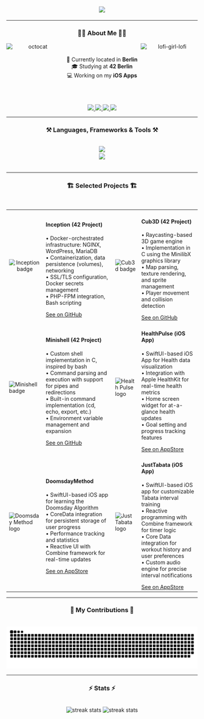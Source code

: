 


<!--- VIS![gmail](https://github.com/user-attachments/assets/9bbd6d1d-291c-4b30-b8dc-12f3e94c4a57)
ITORS BADGE -->

<!---
<img align="right" src="https://visitor-badge.laobi.icu/badge?page_id=Roibos22.Roibos22&left_color=%23a8072b&right_color=%23a8072b" />
-->
 
<!--- HEADER -->

<h3 align="center">
  <img src="https://readme-typing-svg.herokuapp.com?font=Ubunutu+Mono&weight=1200&size=35&duration=4000&pause=500&color=a8072b&center=true&vCenter=true&width=700&height=70&lines=hi+welt!👋;My+Name+is+Leon+Grimmeisen!;"/>
</h3>

<hr/>

<!--- INTRO -->

<h3 align="center">👨‍🚀 About Me 👨‍🚀</h3>

<p align="center">
  <img src="https://github.com/user-attachments/assets/2931f3ed-7fcd-4c87-b408-e6ac59d85588" alt="lofi-girl-lofi" width="150" align="right";>
  <img src="https://github.com/user-attachments/assets/dc3befa1-3508-427e-bbfb-4d14795369a8" alt="octocat" width="150" align="left";>
  <br><br>
  📍 Currently located in <strong>Berlin</strong><br>
  🎓 Studying at <strong>42 Berlin</strong><br>
  💻 Working on my <strong>iOS Apps</strong>
  <br><br>
</p>

<br>

<!--- BADGES -->
<p align="center">
  <a href="mailto:grimmeisen.leon@gmail.com">
    <img src="https://github.com/user-attachments/assets/be9233f3-4566-458b-8135-ddf3079cde8e" height="40";"/>
  </a>
  <a href="https://linkedin.com/in/leon-grimmeisen" target="_blank">
    <img src="https://github.com/user-attachments/assets/8a5b451b-0857-489c-8a9c-3723d0ab38fd" height="40";"/>
  </a>
  <a href="https://leongrimmeisen.de" target="_blank">
    <img src="https://github.com/user-attachments/assets/0d7be76f-1dba-4584-b19c-963502692e34" height="40";"/>
  </a>
  <a href="https://apps.apple.com/at/developer/leon-grimmeisen/id1654025400" target="_blank">
    <img src="https://github.com/user-attachments/assets/07bed951-5aaf-4d32-bf71-68bc7a32495d" height="40";"/>
  </a>
</p>

<hr/>

<!--- FRAMEWORKS AND TOOLS -->
 
<h3 align="center">⚒️ Languages, Frameworks & Tools ⚒️</h3>
<br/>

<div align="center">
    <img src="https://skillicons.dev/icons?i=c,cpp,swift,python,javascript,html,css" /> <br>
    <img src="https://skillicons.dev/icons?i=bash,linux,git,docker,vscode,figma,github" />
</div>

<br/>
<hr/>

<!--- SELECTED PROJECTS -->

<h3 align="center">🏗 Selected Projects 🏗</h3>
<br/>

<table align="center">
  <tr>
   <!--- INCEPTION -->
    <td style="text-align: center;"><img src="https://github.com/user-attachments/assets/14187509-941c-469e-a83b-b3a73c2cf3f0" width="150" alt="Inception badge"/></td>
    <td>
      <h4>Inception (42 Project)</h4>
      <p>
        • Docker-orchestrated infrastructure: NGINX, WordPress, MariaDB<br>
        • Containerization, data persistence (volumes), networking<br>
        • SSL/TLS configuration, Docker secrets management<br>
        • PHP-FPM integration, Bash scripting
      </p>
      <a href="https://github.com/Roibos22/Inception">See on GitHub</a>
    </td>
    <!--- Cub3d -->
    <td><img src="https://github.com/user-attachments/assets/16a2456a-161f-4586-82ae-225e6572c4c7" width="150" alt="Cub3d badge"/></td>
    <td>
     <h4>Cub3D (42 Project)</h4>
     <p>
       • Raycasting-based 3D game engine<br>
       • Implementation in C using the MinilibX graphics library<br>
       • Map parsing, texture rendering, and sprite management<br>
       • Player movement and collision detection
     </p>
     <a href="https://github.com/Roibos22/cub3d">See on GitHub</a>
    </td>
  </tr>
  <tr>
    <!--- Cub3d -->
    <td><img src="https://github.com/user-attachments/assets/af6fb564-fb7a-441d-83aa-2e78e2e0647a" width="150" alt="Minishell badge"/></td>
    <td>
     <h4>Minishell (42 Project)</h4>
     <p>
       • Custom shell implementation in C, inspired by bash<br>
       • Command parsing and execution with support for pipes and redirections<br>
       • Built-in command implementation (cd, echo, export, etc.)<br>
       • Environment variable management and expansion
     </p>
     <a href="https://github.com/Roibos22/minihell">See on GitHub</a>
    </td>
    <!--- HealthPulse -->
    <td><img src="https://github.com/user-attachments/assets/3678e54e-9842-4909-afb9-f137a931a695" width="130" alt="Health Pulse logo"/></td>
    <td>
     <h4>HealthPulse (iOS App)</h4>
     <p>
       • SwiftUI-based iOS App for Health data visualization<br>
       • Integration with Apple HealthKit for real-time health metrics<br>
       • Home screen widget for at-a-glance health updates<br>
       • Goal setting and progress tracking features
     </p>
     <a href="https://apps.apple.com/us/app/health-pulse/id6497484745">See on AppStore</a>
    </td>
  </tr>
  <tr>
    <!--- DoomsdayMethod -->
    <td><img src="https://github.com/user-attachments/assets/04bc9a74-ec21-4019-b1b6-e426fea3657b" width="130" alt="Doomsday Method logo"/></td>
    <td>
     <h4>DoomsdayMethod</h4>
     <p>
      • SwiftUI-based iOS app for learning the Doomsday Algorithm<br>
      • CoreData integration for persistent storage of user progress<br>
      • Performance tracking and statistics<br>
      • Reactive UI with Combine framework for real-time updates<br>
     </p>
     <a href="https://apps.apple.com/us/app/doomsday-method/id6447447000">See on AppStore</a>
    </td>
    <td> <img src="https://github.com/user-attachments/assets/635b60a5-804c-49a5-aa6f-7847598d6c4f" width="130" alt="Just Tabata logo"/></td>
    <td>
     <h4>JustTabata (iOS App)</h4>
     <p>
      • SwiftUI-based iOS app for customizable Tabata interval training<br>
      • Reactive programming with Combine framework for timer logic<br>
      • Core Data integration for workout history and user preferences<br>
      • Custom audio engine for precise interval notifications<br>
     </p>
     <a href="https://apps.apple.com/us/app/justtabata-tabata-timer/id6444348524">See on AppStore</a>
    </td>
  </tr>
</table>

<hr/>

<!--- SNAKE EATING CONTRIBUTIONS -->
<div align="center">
  <h3>🐍 My Contributions 🐍</h4>
  <br>
  <img alt="snake eating my contributions" src="https://raw.githubusercontent.com/Roibos22/Roibos22/output/github-contribution-grid-snake.svg" />
  
</div>

<hr/>

<!--- GITHUB STATS -->

<!--- 
![Anurag's GitHub stats](https://github-readme-stats.vercel.app/api?username=Roibos22&theme=dark&show_icons=true)
-->

<h3 align="center">⚡ Stats ⚡</h3>
<br>

<div align=center>
  <img width=500 src="https://streak-stats.demolab.com?user=Roibos22&theme=dracula&border_radius=10&size_weight=0.5&count_weight=0.5" alt="streak stats"/>
  <img width=310 src="https://github-readme-stats-mocha-tau.vercel.app/api/top-langs/?username=Roibos22&langs_count=8&layout=compact&theme=dracula&border_radius=10&size_weight=0.5&count_weight=0.5&exclude_repo=github-readme-stats" alt="streak stats"/>
<br/>

</div>
